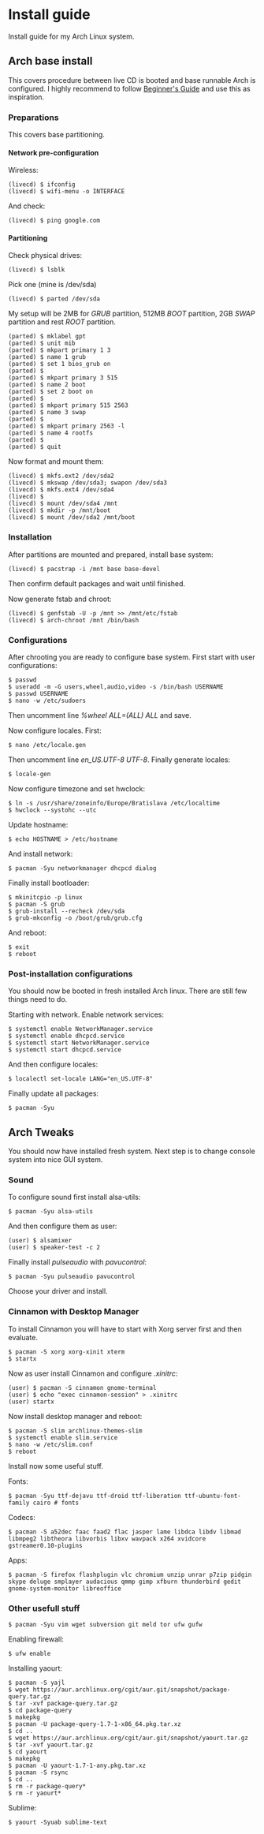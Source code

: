 # Install guide

Install guide for my Arch Linux system.

## Arch base install

This covers procedure between live CD is booted and base runnable Arch is configured. I highly recommend to follow [Beginner's Guide](https://wiki.archlinux.org/index.php/beginners'_guide) and use this as inspiration.

### Preparations

This covers base partitioning.

#### Network pre-configuration

Wireless:
```
(livecd) $ ifconfig
(livecd) $ wifi-menu -o INTERFACE
```

And check:
```
(livecd) $ ping google.com
```

#### Partitioning

Check physical drives:
```
(livecd) $ lsblk
```

Pick one (mine is /dev/sda)
```
(livecd) $ parted /dev/sda
```

My setup will be 2MB for *GRUB* partition, 512MB *BOOT* partition, 2GB *SWAP* partition and rest *ROOT* partition.

```
(parted) $ mklabel gpt
(parted) $ unit mib
(parted) $ mkpart primary 1 3
(parted) $ name 1 grub
(parted) $ set 1 bios_grub on
(parted) $ 
(parted) $ mkpart primary 3 515
(parted) $ name 2 boot
(parted) $ set 2 boot on
(parted) $ 
(parted) $ mkpart primary 515 2563
(parted) $ name 3 swap
(parted) $ 
(parted) $ mkpart primary 2563 -l
(parted) $ name 4 rootfs
(parted) $
(parted) $ quit
```

Now format and mount them:
```
(livecd) $ mkfs.ext2 /dev/sda2
(livecd) $ mkswap /dev/sda3; swapon /dev/sda3
(livecd) $ mkfs.ext4 /dev/sda4
(livecd) $
(livecd) $ mount /dev/sda4 /mnt
(livecd) $ mkdir -p /mnt/boot
(livecd) $ mount /dev/sda2 /mnt/boot
```

### Installation

After partitions are mounted and prepared, install base system:

```
(livecd) $ pacstrap -i /mnt base base-devel
```

Then confirm default packages and wait until finished.

Now generate fstab and chroot:
```
(livecd) $ genfstab -U -p /mnt >> /mnt/etc/fstab
(livecd) $ arch-chroot /mnt /bin/bash
```

### Configurations

After chrooting you are ready to configure base system. First start with user configurations:

```
$ passwd
$ useradd -m -G users,wheel,audio,video -s /bin/bash USERNAME
$ passwd USERNAME
$ nano -w /etc/sudoers
```

Then uncomment line *%wheel ALL=(ALL) ALL* and save.

Now configure locales. First:
```
$ nano /etc/locale.gen
```

Then uncomment line *en_US.UTF-8 UTF-8*. Finally generate locales:

```
$ locale-gen
```

Now configure timezone and set hwclock:
```
$ ln -s /usr/share/zoneinfo/Europe/Bratislava /etc/localtime
$ hwclock --systohc --utc
```

Update hostname:
```
$ echo HOSTNAME > /etc/hostname
```

And install network:
```
$ pacman -Syu networkmanager dhcpcd dialog
```

Finally install bootloader:
```
$ mkinitcpio -p linux
$ pacman -S grub
$ grub-install --recheck /dev/sda
$ grub-mkconfig -o /boot/grub/grub.cfg
```

And reboot:
```
$ exit
$ reboot
```

### Post-installation configurations

You should now be booted in fresh installed Arch linux. There are still few things need to do.

Starting with network. Enable network services:
```
$ systemctl enable NetworkManager.service
$ systemctl enable dhcpcd.service
$ systemctl start NetworkManager.service
$ systemctl start dhcpcd.service
```

And then configure  locales:

```
$ localectl set-locale LANG="en_US.UTF-8"
```

Finally update all packages:
```
$ pacman -Syu
```

## Arch Tweaks

You should now have installed fresh system. Next step is to change console system into nice GUI system.

### Sound

To configure sound first install alsa-utils:

```
$ pacman -Syu alsa-utils
```

And then configure them as user:
```
(user) $ alsamixer
(user) $ speaker-test -c 2
```

Finally install *pulseaudio* with *pavucontrol*:
```
$ pacman -Syu pulseaudio pavucontrol
```

Choose your driver and install.

### Cinnamon with Desktop Manager

To install Cinnamon you will have to start with Xorg server first and then evaluate.

```
$ pacman -S xorg xorg-xinit xterm
$ startx
```

Now as user install Cinnamon and configure *.xinitrc*:
```
(user) $ pacman -S cinnamon gnome-terminal
(user) $ echo "exec cinnamon-session" > .xinitrc
(user) startx
```

Now install desktop manager and reboot:
```
$ pacman -S slim archlinux-themes-slim
$ systemctl enable slim.service
$ nano -w /etc/slim.conf
$ reboot
```

Install now some useful stuff.

Fonts:
```
$ pacman -Syu ttf-dejavu ttf-droid ttf-liberation ttf-ubuntu-font-family cairo # fonts
```

Codecs:
```
$ pacman -S a52dec faac faad2 flac jasper lame libdca libdv libmad libmpeg2 libtheora libvorbis libxv wavpack x264 xvidcore gstreamer0.10-plugins
```

Apps:
```
$ pacman -S firefox flashplugin vlc chromium unzip unrar p7zip pidgin skype deluge smplayer audacious qmmp gimp xfburn thunderbird gedit gnome-system-monitor libreoffice
```

### Other usefull stuff

```
$ pacman -Syu vim wget subversion git meld tor ufw gufw
```

Enabling firewall:
```
$ ufw enable
```

Installing yaourt:
```
$ pacman -S yajl
$ wget https://aur.archlinux.org/cgit/aur.git/snapshot/package-query.tar.gz
$ tar -xvf package-query.tar.gz
$ cd package-query
$ makepkg
$ pacman -U package-query-1.7-1-x86_64.pkg.tar.xz
$ cd ..
$ wget https://aur.archlinux.org/cgit/aur.git/snapshot/yaourt.tar.gz
$ tar -xvf yaourt.tar.gz
$ cd yaourt
$ makepkg
$ pacman -U yaourt-1.7-1-any.pkg.tar.xz
$ pacman -S rsync
$ cd ..
$ rm -r package-query*
$ rm -r yaourt*
```

Sublime:
```
$ yaourt -Syuab sublime-text
```
